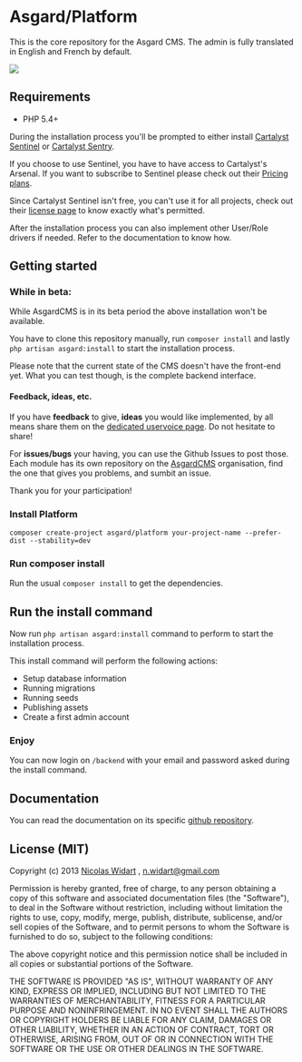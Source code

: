 # Asgard/Platform

This is the core repository for the Asgard CMS. The admin is fully translated in English and French by default.

![](https://i.cloudup.com/WcLe-ORql4.thumb.png)

## Requirements

* PHP 5.4+

During the installation process you'll be prompted to either install [Cartalyst Sentinel](https://cartalyst.com/manual/sentinel/1.0?utm_source=asgard-cms&utm_medium=readme&utm_campaign=asgard-cms) or [Cartalyst Sentry](https://cartalyst.com/manual/sentry/2.1?utm_source=asgard-cms&utm_medium=readme&utm_campaign=asgard-cms).

If you choose to use Sentinel, you have to have access to Cartalyst's Arsenal. If you want to subscribe to Sentinel please check out their [Pricing plans](https://cartalyst.com/pricing?utm_source=asgard-cms&utm_medium=readme&utm_campaign=asgard-cms).

Since Cartalyst Sentinel isn't free, you can't use it for all projects, check out their [license page](https://cartalyst.com/license?utm_source=asgard-cms&utm_medium=readme&utm_campaign=asgard-cms) to know exactly what's permitted.

After the installation process you can also implement other User/Role drivers if needed. Refer to the documentation to know how.

## Getting started

### While in beta:

While AsgardCMS is in its beta period the above installation won't be available.

You have to clone this repository manually, run `composer install` and lastly `php artisan asgard:install` to start the installation process.

Please note that the current state of the CMS doesn't have the front-end yet. What you can test though, is the complete backend interface.

#### Feedback, ideas, etc.
If you have **feedback** to give, **ideas** you would like implemented, by all means share them on the [dedicated uservoice page](http://asgardcms.uservoice.com/). Do not hesitate to share!

For **issues/bugs** your having, you can use the Github Issues to post those. Each module has its own repository on the [AsgardCMS](https://github.com/AsgardCms) organisation, find the one that gives you problems, and sumbit an issue.

Thank you for your participation!

### Install Platform

```
composer create-project asgard/platform your-project-name --prefer-dist --stability=dev
```

### Run composer install

Run the usual `composer install` to get the dependencies.


## Run the install command

Now run `php artisan asgard:install` command to perform to start the installation process.

This install command will perform the following actions:

- Setup database information
- Running migrations
- Running seeds
- Publishing assets
- Create a first admin account


### Enjoy

You can now login on `/backend` with your email and password asked during the install command.


## Documentation

You can read the documentation on its specific [github repository](https://github.com/AsgardCms/Documentation).




## License (MIT)

Copyright (c) 2013 [Nicolas Widart](http://www.nicolaswidart.com) , n.widart@gmail.com

Permission is hereby granted, free of charge, to any person obtaining a copy of this software and associated documentation files (the "Software"), to deal in the Software without restriction, including without limitation the rights to use, copy, modify, merge, publish, distribute, sublicense, and/or sell copies of the Software, and to permit persons to whom the Software is furnished to do so, subject to the following conditions:

The above copyright notice and this permission notice shall be included in all copies or substantial portions of the Software.

THE SOFTWARE IS PROVIDED "AS IS", WITHOUT WARRANTY OF ANY KIND, EXPRESS OR IMPLIED, INCLUDING BUT NOT LIMITED TO THE WARRANTIES OF MERCHANTABILITY, FITNESS FOR A PARTICULAR PURPOSE AND NONINFRINGEMENT. IN NO EVENT SHALL THE AUTHORS OR COPYRIGHT HOLDERS BE LIABLE FOR ANY CLAIM, DAMAGES OR OTHER LIABILITY, WHETHER IN AN ACTION OF CONTRACT, TORT OR OTHERWISE, ARISING FROM, OUT OF OR IN CONNECTION WITH THE SOFTWARE OR THE USE OR OTHER DEALINGS IN THE SOFTWARE.
